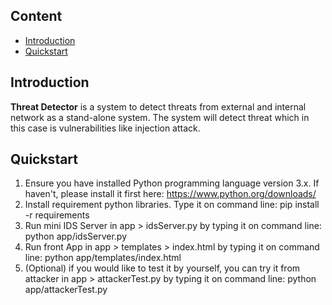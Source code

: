 ## Content

- [Introduction](#Introduction)
- [Quickstart](#Quickstart)

## Introduction 

**Threat Detector** is a system to detect threats from external and internal  network as a stand-alone system. The system will detect threat which in this case is vulnerabilities like injection attack.

## Quickstart

1. Ensure you have installed Python programming language version 3.x. If haven't, please install it first here: https://www.python.org/downloads/
2. Install requirement python libraries. Type it on command line: pip install -r requirements
3. Run mini IDS Server in app > idsServer.py by typing it on command line: python app/idsServer.py
4. Run front App in app > templates > index.html by typing it on command line: python app/templates/index.html
5. (Optional) if you would like to test it by yourself, you can try it from attacker in app > attackerTest.py by typing it on command line: python app/attackerTest.py